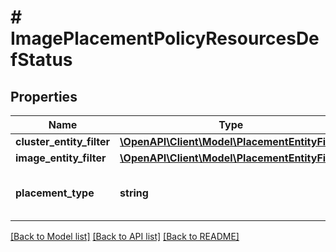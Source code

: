 # # ImagePlacementPolicyResourcesDefStatus

## Properties

Name | Type | Description | Notes
------------ | ------------- | ------------- | -------------
**cluster_entity_filter** | [**\OpenAPI\Client\Model\PlacementEntityFilter**](PlacementEntityFilter.md) |  | [optional]
**image_entity_filter** | [**\OpenAPI\Client\Model\PlacementEntityFilter**](PlacementEntityFilter.md) |  | [optional]
**placement_type** | **string** | Describes the image placement semantic | [optional]

[[Back to Model list]](../../README.md#models) [[Back to API list]](../../README.md#endpoints) [[Back to README]](../../README.md)
